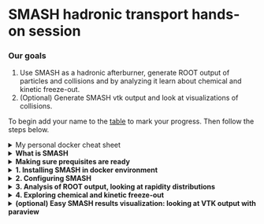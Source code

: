 # SMASH hadronic transport hands-on session

### Our goals
1. Use SMASH as a hadronic afterburner, generate ROOT output of particles and collisions
   and by analyzing it learn about chemical and kinetic freeze-out.
2. (Optional)
   Generate SMASH vtk output and look at visualizations of collisions.

To begin add your name to the [table](https://docs.google.com/spreadsheets/d/1f1M4vro1lFZnp80Dy0bE_XjYxMQid9oG9BgEMiO10-o/edit?usp=sharing) to mark your progress.
Then follow the steps below.

<details><summary> My personal docker cheat sheet </summary>
<p>

I'm very new with docker, so here I assemble commands that were useful for me:

```
  docker container ls -a        # List all containers
  docker system prune           # Remove all the stopped containers
  docker start -ai myJetscape   # Start JETSCAPE docker again after exiting

  # run JETSCAPE container on linux
  docker run -it -v ~/jetscape-docker:/home/jetscape-user --name myJetscape --user $(id -u):$(id -g) jetscape/base:v1.4

  # run JETSCAPE container on MAC
  docker run -it -v ~/jetscape-docker:/home/jetscape-user --name myJetscape jetscape/base:v1.4
```

</p>
</details>


<details><summary><b> What is SMASH </b></summary>
<p>

SMASH is a hadronic transport code. In JETSCAPE it simulates multiple hadron-hadron scatterings in the final dilute stage of the fireball evolution.
Look at the visualization at the [official SMASH webpage](https://smash-transport.github.io/). At the end of our session you might be able
to create similar visualizations, configure SMASH and analyze its output.

</p>
</details>



<details><summary><b> Making sure prequisites are ready </b></summary>
<p>

1. I assume that you have followed the [general school instructions](https://github.com/JETSCAPE/SummerSchool2020/blob/master/README.md) and have
docker installed. You really need docker to proceed.

Try the following command to make sure you are ready

```
    docker start -ai myJetscape
```


2. Having [ROOT](https://root.cern/install/) installed on your computer (not in docker space) is useful for this tutorial,
but it is not strictly necessary. If you have ROOT installed, then you will be able to perform analysis in a more visual way.

To test the installation try to run this outside of docker environment:

```
root -l
```

You should see a root command line. Try to type

```
new TBrowser
```

into this line and make sure you have a ROOT browser opening.

</p>
</details>


<details><summary><b> 1. Installing SMASH in docker environment </b></summary>
<p>

Go to the docker environment. If you didn't start it yet, start by

```
  docker start -ai myJetscape
```

Installing SMASH:

```
cd jetscape-docker/JETSCAPE/external_packages
./get_smash.sh
cd smash/smash_code/build
make smash
```

Now let's try to run SMASH. Starting default smash run:

```
./smash
```

Print out SMASH version:

```
./smash --version
```

Prints the list of all SMASH command line options

```
./smash --help
```

</p>
</details>



<details><summary><b> 2. Configuring SMASH </b></summary>
<p>
  What SMASH is going to simulate depends on what you ask it.
  By default it simulates a Au+Au collision at 1.23 GeV per nucleon in the lab frame.
  In the end we want to use SMASH as a hadronic afterburner, so let's learn to configure it.
  You can learn how to do it by yourself from the detailed [SMASH user guide](http://theory.gsi.de/~smash/userguide/1.8/),
  but this tutorial is intended to make your life a bit simpler. So let's go
  step by step.

  SMASH is controlled in two ways:

  - By configuration file\
    By default this file is called config.yaml. Let's copy
    it to JETSCAPE_school.yaml and make smash read configuration from it:

    ```
      cp config.yaml JETSCAPE_school.yaml
      ./smash --inputfile JETSCAPE_school.yaml
    ```

  - By command-line options\
    They can overrule the options in the file. For example,

    ```
      ./smash --inputfile JETSCAPE_school.yaml --config "General: {End_Time: 40.0}"
    ```
    will change the simulation end time from the 200 fm/c in the config to 40 fm/c.

  Now let us look inside the `JETSCAPE_school.yaml`. For now let's focus
  on the Output section:

  ```
    Output:
        Output_Interval: 10.0
        Particles:
            Format:          ["Oscar2013"]
  ```

  This means that SMASH is going to print out all the particles in
  Oscar2013 format (a simple human readable text), and if it is required to
  print out particles in the middle of the simulation, it will do so every 10.0 fm/c.
  By default SMASH will print out only particles in the end of the simulation.
  To make it actually print out particles every 10 fm/c we need to supply our config with
  an additional `Only_Final: No` option.

  ```
    Output:
        Output_Interval: 10.0
        Particles:
            Format:          ["Oscar2013"]
            Only_Final:      No
  ```

*Let's look at the results of our simulations*
----

  By default SMASH output will be in the folders `data/0`, `data/1`, etc.
  Open the latest `data/?` folder and look at the files there.
  There is config.yaml there, it is just a full copy of SMASH configuration
  to keep record of what was done. And there is a `particle_lists.oscar` file. This is the one we want to look at.
  It contains the particles that SMASH generated. Open it and you should see something like this:

  ```
   #!OSCAR2013 particle_lists t x y z mass p0 px py pz pdg ID charge
   # Units: fm fm fm fm GeV GeV GeV GeV GeV none none e
   # SMASH-1.8
   # event 1 out 470
   200 -106.204 58.1653 -14.4014 0.938 1.26645138 -0.746754441 0.397353787 -0.092319454 2112 2364 0
   200 104.02 39.1754 98.0998 0.938 1.4867404 0.782602686 0.334508298 0.778582208 2212 907 1
   200 15.7665 -21.8512 -137.847 0.938 1.34280422 0.101448745 -0.118439561 -0.948134694 2212 2344 1
   ...
  ```

  You can analyse these results already using your favourite way to write scripts, but at this tutorial I want to show some
  convenient approaches to perform quick analysis without writing much code.
  For this we want output in a ROOT format.


*Let's generate ROOT output with more events for analysis*
----

  Create a `config_SMASH_tutorial_collider.yaml` file with the following contents:

  ```
    Version: 1.8 # minimal SMASH version to use with this config file

    Logging:
        default: INFO

    General:
        Modus:          Collider
        Time_Step_Mode: Fixed
        Delta_Time:     0.1
        End_Time:       200.0
        Randomseed:     -1
        Nevents:        50

    Output:
        Output_Interval: 10.0
        Particles:
            Format:          ["Oscar2013", "Root"]

    Modi:
        Collider:
            Projectile:
                Particles: {2212: 79, 2112: 118} #Gold197
            Target:
                Particles: {2212: 79, 2112: 118} #Gold197

            E_Kin: 1.23
            Fermi_Motion: "frozen"
  ```

  This is almost the default configuration, but we have set `Nevents:  50` and added Root output.
  Run smash with this config:

  ```
    ./smash --inputfile config_SMASH_tutorial_collider.yaml
  ```


  Next we will look at the Root output.

</p>
</details>



<details><summary><b> 3. Analysis of ROOT output, looking at rapidity distributions </b></summary>
<p>


<details><summary> If you have ROOT installed on your computer (*not* in docker enviroment) </summary>
<p>

  1. Exit the docker environment by typing `exit`.
  2. Go to the `jetscape-docker/JETSCAPE/external_packages/smash/smash_code/build` folder
  3. Start ROOT and run the TBrowser:

     ```
       root -l
       new TBrowser
     ```

    This should open a browser. Use it to open the Root file `Particles.root` you generated previously from SMASH simulation.
    Remember, that by default SMASH output is in the latest of `data/0`, `data/1`, `data/?` folders.
    In the left panel of the browser you should see a tree called `particles`. Double-click on it and you will see many
    leaves. Double-click on a leaf shows a histogram. In this way you can see a distribution of x, y, z coordinates,
    times of output, particle energies p0, and momenta px, py, pz.
  4. Enter commands in the `Command(local)` panel, for example:

     ```
       particles->Draw("0.5 * log((p0+pz)/(p0-pz))","pdgcode == 2212", "E");
     ```

     Now left-click on the histogram canvas to update it.
</p>
</details>



Suppose that you do not have ROOT installed on your laptop or something didn't work well with your TBrowser.
You still have ROOT in your docker environment, just some nice visuals are not going to work. The way to proceed is the following.

1. Make sure you are in the docker environment. If not then run `docker start -ai myJetscape` to enter it.
2. Go to the `jetscape-docker/JETSCAPE/external_packages/smash/smash_code/build` folder
3. In the docker environment run

   ```
     root -l
   ```

   This should start a ROOT shell. You will see a `root [0]` prompt.


   Let's do something practical. We have generated 50 events previously, now let's compare pion to proton rapidity distributions.
   In the ROOT environment open the file you generated. Remember, that by default SMASH output is in the latest of `data/0`, `data/1`, `data/?` folders.

   ```
     TFile *f=new TFile("data/1/Particles.root");
     TTree *particles=(TTree*)f->Get("particles");
     particles->Scan("*");
   ```

   This will inform you about the contents of a ROOT file in a table form. You can see the columns `p0, px, py, pz`
   corresponding to particle 4-momenta. To plot rapidity distribution


   ```
     particles->Draw("0.5 * log((p0+pz)/(p0-pz))","pdgcode == 2212", "E");
   ```

 Here
 - `particles` is the name of the tree
 - `0.5 * log((p0+pz)/(p0-pz))` is the first parameter of the [Draw](https://root.cern.ch/root/html524/TTree.html#TTree:Draw) function.\
    It is the rapidity, a variable to be histogrammed. As you see, ROOT allows to put formulas there,
    which use leaves like `p0` and `pz`.
 - `pdgcode == 2212` is the second parameter of the [Draw](https://root.cern.ch/root/html524/TTree.html#TTree:Draw) function. It defines
   a cut. Here we cut on particle type, `2212` is a [PDG code](http://pdg.lbl.gov/2019/reviews/rpp2019-rev-monte-carlo-numbering.pdf) of protons.
   It is possible to combine cuts, for example `pdgcode == 2212 && sqrt(px*px + py*py) > 0.2 && t == 200.0`.
 - `E` is the third parameter of [Draw](https://root.cern.ch/root/html524/TTree.html#TTree:Draw). It is a plotting option that
   asks ROOT to show error bars.

Let's now plot a rapidity distribution for pions (plotting option `same` puts this histogram above the previous one):

```
  particles->Draw("0.5 * log((p0+pz)/(p0-pz))","pdgcode == 211 || pdgcode == 111 || pdgcode == -211", "E same");
```

Now both proton and pion histograms have the same color and you can't distinguish them. If you are in TBrowser then right-click on the points and change the color:

```
  Right-click -> SetLineAttributes
```

If you are using the ROOT inside docker without TBrowser then

```
htemp->SetLineColor(kRed);
c1->SaveAs("Rapidity_spectra_comparison.png");
```

You should be able to see the result either directly in TBrowser or by opening the file `Rapidity_spectra_comparison.png`.

<details><summary> Summary of commands to run in a ROOT environment without TBrowser </b></summary>

```
  TFile *f=new TFile("data/1/Particles.root");
  TTree *particles=(TTree*)f->Get("particles");
  particles->Scan("*");

  particles->Draw("0.5 * log((p0+pz)/(p0-pz))","pdgcode == 2212", "E");
  c1->SaveAs("Rapidity_spectrum_protons.png");

  particles->Draw("0.5 * log((p0+pz)/(p0-pz))","pdgcode == 211 || pdgcode == 111 || pdgcode == -211", "E");
  c1->SaveAs("Rapidity_spectrum_pions.png");

  particles->Draw("0.5 * log((p0+pz)/(p0-pz))","pdgcode == 2212", "E");
  particles->Draw("0.5 * log((p0+pz)/(p0-pz))","pdgcode == 211 || pdgcode == 111 || pdgcode == -211", "E same");
  htemp->SetLineColor(kRed);
  c1->SaveAs("Rapidity_spectra_comparison.png");
```
</p>
</details>


<details><summary> In TBrowser </b></summary>

```
  particles->Draw("0.5 * log((p0+pz)/(p0-pz))","pdgcode == 2212", "E");
  particles->Draw("0.5 * log((p0+pz)/(p0-pz))","pdgcode == 211 || pdgcode == 111 || pdgcode == -211", "E same");

```

</p>
</details>


Now you have a not so pretty, but very quick and functional way to analyze SMASH output. Let's look at particles in spatial coordinates.
You cannot do it in experiment, but it is easy in our case using the scatter-plots:

```
  particles->Draw("x:y:z","pdgcode == 2212");
  particles->Draw("x:y","pdgcode == 211");
```


</p>
</details>


<details><summary><b> 4. Exploring chemical and kinetic freeze-out </b></summary>
<p>

In this part we are going to discuss the chemical and kinetic freeze-out of
hadrons. First of all, do you know what chemical and kinetic freeze-outs are?
Write the definitions as you understand them in the chat.

Are hadrons frozen out immediately after the hydrodynamics is stopped
and hadronic afterburner is started? Let's try to answer this by comparing
spectra and yields from two simulations

  1. Just letting resonances decay, without any rescattering
  2. Running the full hadronic rescattering

For these simulations I have generated 100 events of particles sampled
from a hydrodynamic simulation of central Au+Au collisions at 19.6 GeV.
Download these sampled particles by [this link](https://drive.google.com/file/d/1iTLL2tjRI0f_bz8uKl5SXFLC6yMHPrM0/view?usp=sharing)
and save to `JETSCAPE/external_packages/smash/smash_code/build` folder.
We will use them as an input to SMASH.

Unpack the file:

```
  cd JETSCAPE/external_packages/smash/smash_code/build
  tar -xvf SMASH_input_particles_from_MUSIC_hydro.tar.gz
```

You should get a file `sampled_particles0`.

Next, configure SMASH to run as an afterburner. Here is the content of the SMASH config file:

```
Version: 1.8 # minimal SMASH version to use with this config file

Logging:
    default: INFO

General:
    Modus:          List
    End_Time:       100.0
    Nevents:        100
    Randomseed:     -1

Output:
    Output_Interval:  100.0
    Particles:
        Format:     ["Root"]
        Extended:   True
        Only_Final: No
    Collisions:
        Format:     ["Root"]
        Extended:   True

Modi:
    List:
        File_Directory: "."
        File_Prefix:    "sampled_particles"
        Shift_Id:       0

```

Put this into `config_SMASH_tutorial_afterburner.yaml` and run SMASH with this configuration -- it took around 5 minutes on my laptop:

```
  ./smash --inputfile config_SMASH_tutorial_afterburner.yaml
```


Now let's run SMASH starting from the same initial state, but switching
off all collisions. This is done in the SMASH config by setting option

```
Collision_Term:
    No_Collisions:  True
```

Run SMASH again without collisions. Let's use ROOT TBrowser to compare the spectra.
In case you can't open it in TBrowser:

```
  TFile *f1=new TFile("data/1/Particles.root");
  TTree *particles=(TTree*)f1->Get("particles");
  particles->Scan("*");

  TFile *f2=new TFile("data/1/Collisions.root");
  TTree *collisions=(TTree*)f2->Get("collisions");
  collisions->Scan("*");
```

Let's look, for example, at pion transverse momentum spectra at midrapidity

```
  particles->Draw("sqrt(px * px + py * py)", "t == 100 && abs(0.5 * log((p0 + pz)/(p0 - pz)) < 1.0) && pdgcode == 211", "E");
```
To compare different spectra use the plotting option `same`, like we did before.
How much do pion spectra differ for the simulation with and without scattering? Repeat the same for kaons and protons.

What can you conclude from this study? Let's discuss it in the chat.

1. How much does the hadronic rescattering change the spectra?
2. What can you say about chemical freeze-out?
3. What can you say about kinetic freeze-out?

----

Now let us look at the reactions. When do the elastic and inelastic reactions stop?
Do inelastic reactions cease earlier than elastic ones? Are reactions equilibrated
at some point, i.e. do they occur at the same rate in forward and backward directions?


Looking at resonance formation and decays:

```
 collisions->Draw("t","nin == 2 && nout == 1 ");
 collisions->Draw("t","nin == 1 && nout == 2 ", "same");
```

Looking at formations and decays specifically for Delta0(1232):

```
 collisions->Draw("t","nin == 2 && nout == 1 && pdgcode[2] == 2114");
 collisions->Draw("t","nin == 1 && nout == 2 && pdgcode[0] == 2114", "same");
```

Looking at elastic and inelastic 2->2 collisions:

```
collisions->Draw("t:z","nin == 2 && nout == 2 &&  ((pdgcode[0] == pdgcode[2] && pdgcode[1] == pdgcode[3]) || (pdgcode[0] == pdgcode[3] && pdgcode[1] == pdgcode[2]))");
collisions->Draw("t:z","nin == 2 && nout == 2 && !((pdgcode[0] == pdgcode[2] && pdgcode[1] == pdgcode[3]) || (pdgcode[0] == pdgcode[3] && pdgcode[1] == pdgcode[2]))", "same");
```

#### Discussion

1. What did you learn about chemical and kinetic freeze-out?
2. Were we able to pinpoint them in a transport simulation? If yes then how? If no then why?
3. How would you proceed to study it further?

</p>
</details>


<details><summary><b> (optional) Easy SMASH results visualization: looking at VTK output with paraview </b></summary>
<p>


*Installing paraview*
----

For creating nice SMASH visualizations we will use paraview.


<details><summary> MAC  </summary>
<p>

```
brew cask install paraview
```

</p>
</details>

<details><summary> Ubuntu or other linux </summary>
<p>

```
sudo apt-get install -y paraview
```

With other linux distributives you may use *yum* instead of *apt-get*.

</p>
</details>

<details><summary> Windows </summary>
<p>

[Download](https://www.paraview.org/download/) and execute the .exe installer for Windows.

</p>
</details>

If you have some fancy operating system, then just give it up.
If you didn't manage to install paraview for more than 10 minutes, give it up
and proceed further. Paraview is nice to have, but not critical for us.


  If you didn't manage to install paraview, skip this section. It's pretty and fun, but not critical for us.


*Generating SMASH output for visualization*
----

  Let's generate the output from SMASH that paraview can read. It's called the VTK output. To switch it on
  add it to the SMASH config:

  ```
    Output:
        Output_Interval: 1.0
        Particles:
            Format:          ["Oscar2013", "VTK"]
            Only_Final:      No
            Extended:        True
  ```

  This is going to generate a lot of output, so let's change the time of simulation to 40 fm/c instead of 200 fm/c:

  ```
    General:
        ...
        End_Time:    40.0   # 200.0
        ...
  ```
  Run smash to get the output:

  ```
    ./smash
  ```

*Visualization*
----

  Look at the last of the `data/0`, `data/1`, `data/?` folders. Do you see a lot of `.vtk` files there?
  Let us open these vtk files. For this start `paraview`, press `File -> Open`
  and open our vtk files.

  Press a large
  ```
    Apply
  ```
  button and you should be able to see some small dots on the display. Those are our particles.
  Let's make them look bigger. Change:

  ```
    Representation: Surface -> 3D Glyphs
    Glyph Type: Arrow -> Sphere
  ```

  Now use the `Next Frame` and `Previous Frame` buttons on the top to play the movie.

  ### Challenge

  Experiment with paraview capabilities. You can change the color of spheres depending on their momenta,
  particle type, etc. You can add arrows to particles to show their momenta.

  Try to visualize a particles in a box simulation instead of collider. To run a box simulation
  change

  ```
    General:
        Modus:  Box  # previously it was Collider
  ```

  and set up the box configuration you like, see [the documentation](http://theory.gsi.de/~smash/userguide/1.8/input_modi_box_.html).
  I don't reveal all the details, you have to find them yourselves. That's why it's called *challenge*.

</p>
</details>


